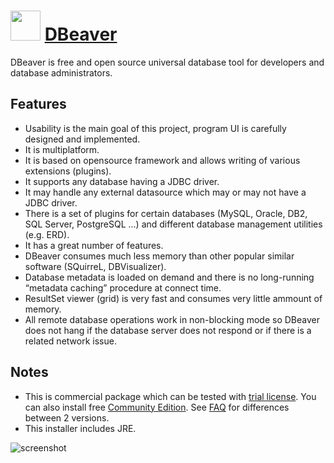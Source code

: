 # <img src="https://cdn.jsdelivr.net/gh/majkinetor/chocolatey/dbeaver/icon.png" width="48" height="48"/> [DBeaver](https://chocolatey.org/packages/dbeaver)

DBeaver is free and open source universal database tool for developers and database administrators.

## Features

- Usability is the main goal of this project, program UI is carefully designed and implemented.
- It is multiplatform.
- It is based on opensource framework and allows writing of various extensions (plugins).
- It supports any database having a JDBC driver.
- It may handle any external datasource which may or may not have a JDBC driver.
- There is a set of plugins for certain databases (MySQL, Oracle, DB2, SQL Server, PostgreSQL ...) and different database management utilities (e.g. ERD).
- It has a great number of features.
- DBeaver consumes much less memory than other popular similar software (SQuirreL, DBVisualizer).
- Database metadata is loaded on demand and there is no long-running “metadata caching” procedure at connect time.
- ResultSet viewer (grid) is very fast and consumes very little ammount of memory.
- All remote database operations work in non-blocking mode so DBeaver does not hang if the database server does not respond or if there is a related network issue.

## Notes

- This is commercial package which can be tested with [trial license](https://dbeaver.com/trial/). You can also install free [Community Edition](https://chocolatey.org/packages/dbeaver). See [FAQ](https://dbeaver.com/faq/) for differences between 2 versions.
- This installer includes JRE.

![screenshot](https://cdn.rawgit.com/majkinetor/chocolatey/master/dbeaver/screenshot.png)

